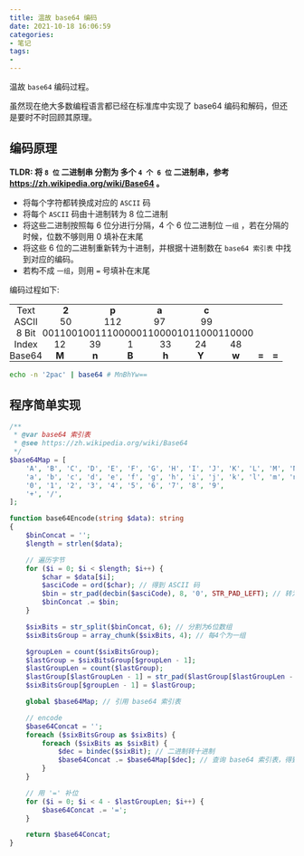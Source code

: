 ```yaml
---
title: 温故 base64 编码
date: 2021-10-18 16:06:59
categories:
- 笔记
tags:
-
---
```


温故 `base64` 编码过程。

虽然现在绝大多数编程语言都已经在标准库中实现了 base64 编码和解码，但还是要时不时回顾其原理。

## 编码原理

**TLDR: 将 `8 位` 二进制串 **分割为** 多个 `4 个 6 位` 二进制串，参考 https://zh.wikipedia.org/wiki/Base64 。**

- 将每个字符都转换成对应的 `ASCII` 码
- 将每个 `ASCII` 码由十进制转为 8 位二进制
- 将这些二进制按照每 6 位分进行分隔，4 个 6 位二进制位 `一组` ，若在分隔的时候，位数不够则用 0 填补在末尾
- 将这些 6 位的二进制重新转为十进制，并根据十进制数在 `base64 索引表` 中找到对应的编码。
- 若构不成 `一组`，则用 `=` 号填补在末尾

编码过程如下:

<table id="tb">
    <tbody>
        <tr>
            <td>Text</td>
            <td colspan="8"><b>2</b></td>
            <td colspan="8"><b>p</b></td>
            <td colspan="8"><b>a</b></td>
            <td colspan="8"><b>c</b></td>
            <td colspan="8"><b>&nbsp;</b></td>
            <td colspan="8"><b>&nbsp;</b></td>
        </tr>
        <tr>
            <td>ASCII</td>
            <td colspan="8">50</td>
            <td colspan="8">112</td>
            <td colspan="8">97</td>
            <td colspan="8">99</td>
            <td colspan="8">&nbsp;</td>
            <td colspan="8">&nbsp;</td>
        </tr>
        <tr>
            <td>8 Bit</td>
            <td>0</td><td>0</td><td>1</td><td>1</td><td>0</td><td>0</td><td>1</td><td>0</td>
            <td>0</td><td>1</td><td>1</td><td>1</td><td>0</td><td>0</td><td>0</td><td>0</td>
            <td>0</td><td>1</td><td>1</td><td>0</td><td>0</td><td>0</td><td>0</td><td>1</td>
            <td>0</td><td>1</td><td>1</td><td>0</td><td>0</td><td>0</td><td>1</td><td>1</td>
            <td>0</td><td>0</td><td>0</td><td>0</td>
            <td>&nbsp;</td><td>&nbsp;</td><td>&nbsp;</td><td>&nbsp;</td><td>&nbsp;</td><td>&nbsp;</td>
            <td>&nbsp;</td><td>&nbsp;</td><td>&nbsp;</td><td>&nbsp;</td><td>&nbsp;</td><td>&nbsp;</td>
        </tr>
        <tr>
            <td>Index</td>
            <td colspan="6">12</td>
            <td colspan="6">39</td>
            <td colspan="6">1</td>
            <td colspan="6">33</td>
            <td colspan="6">24</td>
            <td colspan="6">48</td>
            <td colspan="6">&nbsp;</td>
            <td colspan="6">&nbsp;</td>
        </tr>
        <tr>
            <td>Base64</td>
            <td colspan="6"><b>M</b></td>
            <td colspan="6"><b>n</b></td>
            <td colspan="6"><b>B</b></td>
            <td colspan="6"><b>h</b></td>
            <td colspan="6"><b>Y</b></td>
            <td colspan="6"><b>w</b></td>
            <td colspan="6"><b>=</b></td>
            <td colspan="6"><b>=</b></td>
        </tr>
    </tbody>
</table>

<style>
#tb td {
    padding: 0;
    text-align: center;
}
</style>

```sh
echo -n '2pac' | base64 # MnBhYw==
```

## 程序简单实现

<!-- more -->

```php
/**
 * @var base64 索引表
 * @see https://zh.wikipedia.org/wiki/Base64
 */
$base64Map = [
    'A', 'B', 'C', 'D', 'E', 'F', 'G', 'H', 'I', 'J', 'K', 'L', 'M', 'N', 'O', 'P', 'Q', 'R', 'S', 'T', 'U', 'V', 'W', 'X', 'Y', 'Z',
    'a', 'b', 'c', 'd', 'e', 'f', 'g', 'h', 'i', 'j', 'k', 'l', 'm', 'n', 'o', 'p', 'q', 'r', 's', 't', 'u', 'v', 'w', 'x', 'y', 'z',
    '0', '1', '2', '3', '4', '5', '6', '7', '8', '9',
    '+', '/',
];

function base64Encode(string $data): string
{
    $binConcat = '';
    $length = strlen($data);

    // 遍历字节
    for ($i = 0; $i < $length; $i++) {
        $char = $data[$i];
        $asciCode = ord($char); // 得到 ASCII 码
        $bin = str_pad(decbin($asciCode), 8, '0', STR_PAD_LEFT); // 转为二进制并高位补0
        $binConcat .= $bin;
    }

    $sixBits = str_split($binConcat, 6); // 分割为6位数组
    $sixBitsGroup = array_chunk($sixBits, 4); // 每4个为一组

    $groupLen = count($sixBitsGroup);
    $lastGroup = $sixBitsGroup[$groupLen - 1];
    $lastGroupLen = count($lastGroup);
    $lastGroup[$lastGroupLen - 1] = str_pad($lastGroup[$lastGroupLen - 1], 6, '0', STR_PAD_RIGHT); // 不足6位则用0填补末尾
    $sixBitsGroup[$groupLen - 1] = $lastGroup;

    global $base64Map; // 引用 base64 索引表

    // encode
    $base64Concat = '';
    foreach ($sixBitsGroup as $sixBits) {
        foreach ($sixBits as $sixBit) {
            $dec = bindec($sixBit); // 二进制转十进制
            $base64Concat .= $base64Map[$dec]; // 查询 base64 索引表，得到字符
        }
    }

    // 用 '=' 补位
    for ($i = 0; $i < 4 - $lastGroupLen; $i++) {
        $base64Concat .= '=';
    }

    return $base64Concat;
}
```
